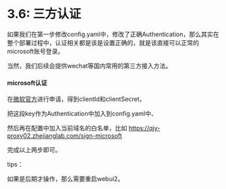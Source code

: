 # 3.6: 三方认证

如果我们在第一步修改config.yaml中，修改了正确Authentication，那么其实在整个部署过程中，认证相关都是该是设置正确的，就是该直接可以正常的microsoft账号登录。

当然，我们后续会提供wechat等国内常用的第三方接入方法。

#### microsoft认证

在[微软官方](https://apps.dev.microsoft.com/)进行申请，得到clientId和clientSecret，

把这段key作为Authentication中加入到config.yaml中、

然后再在配置中加入当前域名的白名单，比如 <https://qjy-proxy02.zhejianglab.com/sign-microsoft>

完成以上两步即可。



tips：

如果是后期才操作，那么需要重启webui2。